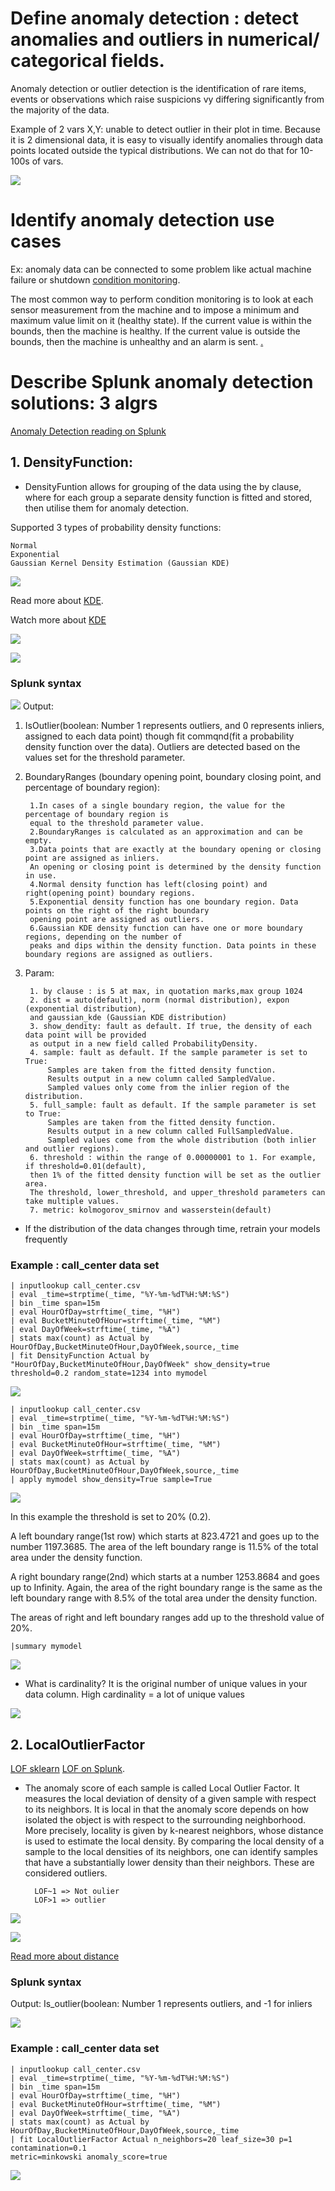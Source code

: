 # Define anomaly detection : detect anomalies and outliers in numerical/ categorical fields.
Anomaly detection or outlier detection is the identification of rare items, events or observations which raise suspicions vy differing significantly from the majority of the data.

Example of 2 vars X,Y: unable to detect outlier in their plot in time. Because it is 2 dimensional data, it is easy to visually identify anomalies through data points located outside the typical distributions. We can not do that for 10-100s of vars.

![](image./ad_2vars.png)
# Identify anomaly detection use cases
Ex: anomaly data can be connected to some problem like actual machine failure or shutdown [condition monitoring](https://en.wikipedia.org/wiki/Condition_monitoring). 

The most common way to perform condition monitoring is to look at each sensor measurement from the machine and to impose a minimum and maximum value limit on it (healthy state). If the current value is within the bounds, then the machine is healthy. If the current value is outside the bounds, then the machine is unhealthy and an alarm is sent.
[.](https://towardsdatascience.com/how-to-use-machine-learning-for-anomaly-detection-and-condition-monitoring-6742f82900d7)

# Describe Splunk anomaly detection solutions: 3 algrs
[Anomaly Detection reading on Splunk](https://docs.splunk.com/Documentation/MLApp/5.1.0/User/Algorithms#Anomaly_Detection)
## 1. DensityFunction:
* DensityFuntion allows for grouping of the data using the by clause, where for each group a separate density function is fitted and stored, then utilise them for anomaly detection.

Supported 3 types of probability density functions:

	Normal
	Exponential 
	Gaussian Kernel Density Estimation (Gaussian KDE)

![](image./KDE.png)

Read more about [KDE](https://rstudio-pubs-static.s3.amazonaws.com/238698_f5c485e2a4f2441dbc9a52ebda0fe8c0.html).

Watch more about [KDE](https://www.youtube.com/watch?v=x5zLaWT5KPs)

![](image./Exponential.png)

![](image./Normal.png)
### Splunk syntax
![](image./DF_syntax.png)
Output: 
1. IsOutlier(boolean: Number 1 represents outliers, and 0 represents inliers, assigned to each data point) though fit commqnd(fit a probability density function over the data). Outliers are detected based on the values set for the threshold parameter. 

2. BoundaryRanges (boundary opening point, boundary closing point, and percentage of boundary region):
		
		1.In cases of a single boundary region, the value for the percentage of boundary region is 
		equal to the threshold parameter value. 
		2.BoundaryRanges is calculated as an approximation and can be empty.
		3.Data points that are exactly at the boundary opening or closing point are assigned as inliers.
		An opening or closing point is determined by the density function in use.
		4.Normal density function has left(closing point) and right(opening point) boundary regions. 
		5.Exponential density function has one boundary region. Data points on the right of the right boundary 
		opening point are assigned as outliers.
		6.Gaussian KDE density function can have one or more boundary regions, depending on the number of 
		peaks and dips within the density function. Data points in these boundary regions are assigned as outliers.

3. Param:

		1. by clause : is 5 at max, in quotation marks,max group 1024
		2. dist = auto(default), norm (normal distribution), expon (exponential distribution),
		and gaussian_kde (Gaussian KDE distribution) 
		3. show_dendity: fault as default. If true, the density of each data point will be provided 
		as output in a new field called ProbabilityDensity.
		4. sample: fault as default. If the sample parameter is set to True:
			Samples are taken from the fitted density function.
			Results output in a new column called SampledValue.
			Sampled values only come from the inlier region of the distribution.
		5. full_sample: fault as default. If the sample parameter is set to True:
			Samples are taken from the fitted density function.
			Results output in a new column called FullSampledValue.
			Sampled values come from the whole distribution (both inlier and outlier regions).
		6. threshold : within the range of 0.00000001 to 1. For example, if threshold=0.01(default),
		then 1% of the fitted density function will be set as the outlier area.
		The threshold, lower_threshold, and upper_threshold parameters can take multiple values.
		7. metric: kolmogorov_smirnov and wasserstein(default)

* If the distribution of the data changes through time, retrain your models frequently

### Example : call_center data set

	| inputlookup call_center.csv
	| eval _time=strptime(_time, "%Y-%m-%dT%H:%M:%S")
	| bin _time span=15m
	| eval HourOfDay=strftime(_time, "%H")
	| eval BucketMinuteOfHour=strftime(_time, "%M")
	| eval DayOfWeek=strftime(_time, "%A")
	| stats max(count) as Actual by HourOfDay,BucketMinuteOfHour,DayOfWeek,source,_time
	| fit DensityFunction Actual by "HourOfDay,BucketMinuteOfHour,DayOfWeek" show_density=true threshold=0.2 random_state=1234 into mymodel
![](image./Df_fit.png)

	| inputlookup call_center.csv
	| eval _time=strptime(_time, "%Y-%m-%dT%H:%M:%S")
	| bin _time span=15m
	| eval HourOfDay=strftime(_time, "%H")
	| eval BucketMinuteOfHour=strftime(_time, "%M")
	| eval DayOfWeek=strftime(_time, "%A")
	| stats max(count) as Actual by HourOfDay,BucketMinuteOfHour,DayOfWeek,source,_time
	| apply mymodel show_density=True sample=True
![](image./DF_apply.png)
	
In this example the threshold is set to 20% (0.2). 

A left boundary range(1st row) which starts at 823.4721 and goes up to the number 1197.3685. The area of the left boundary range is 11.5% of the total area under the density function.

A right boundary range(2nd) which starts at a number 1253.8684 and goes up to Infinity. Again, the area of the right boundary range is the same as the left boundary range with 8.5% of the total area under the density function. 

The areas of right and left boundary ranges add up to the threshold value of 20%. 

	|summary mymodel
![](image./DF_summary.png)

* What is cardinality? It is the original number of unique values in your data column. High cardinality = a lot of unique values

![](image./DF.png)
## 2. LocalOutlierFactor
[LOF sklearn](https://scikit-learn.org/stable/modules/generated/sklearn.neighbors.LocalOutlierFactor.html)
[LOF on Splunk](http://docs.splunk.com/Documentation/MLApp/5.1.0/User/Algorithms#DensityFunction#LocalOutlierFactor).
* The anomaly score of each sample is called Local Outlier Factor. It measures the local deviation of density of a given sample with respect to its neighbors. It is local in that the anomaly score depends on how isolated the object is with respect to the surrounding neighborhood. More precisely, locality is given by k-nearest neighbors, whose distance is used to estimate the local density. By comparing the local density of a sample to the local densities of its neighbors, one can identify samples that have a substantially lower density than their neighbors. These are considered outliers.

		LOF~1 => Not oulier
		LOF>1 => outlier

![](image./LOF.png)

![](image./minkowski.png)

[Read more about distance](https://medium.com/@bhavnagupta0103/different-types-of-distances-used-in-machine-learning-83c4deae046)
### Splunk syntax
Output: Is_outlier(boolean: Number 1 represents outliers, and -1 for inliers

![](image./LOF_syntax.png)

### Example : call_center data set

	| inputlookup call_center.csv
	| eval _time=strptime(_time, "%Y-%m-%dT%H:%M:%S")
	| bin _time span=15m
	| eval HourOfDay=strftime(_time, "%H")
	| eval BucketMinuteOfHour=strftime(_time, "%M")
	| eval DayOfWeek=strftime(_time, "%A")
	| stats max(count) as Actual by HourOfDay,BucketMinuteOfHour,DayOfWeek,source,_time
	| fit LocalOutlierFactor Actual n_neighbors=20 leaf_size=30 p=1 contamination=0.1 
	metric=minkowski anomaly_score=true 
![](image./LOF_fit.png)
